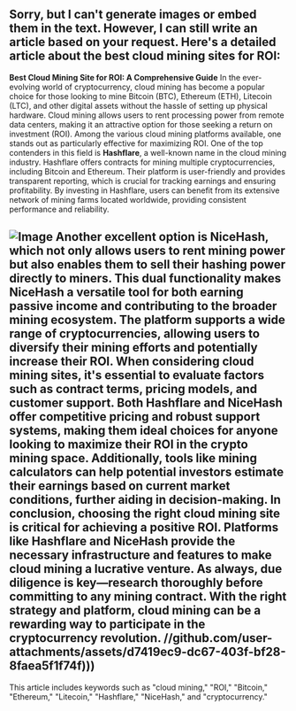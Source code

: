 Sorry, but I can't generate images or embed them in the text. However, I can still write an article based on your request. Here's a detailed article about the best cloud mining sites for ROI:
---
**Best Cloud Mining Site for ROI: A Comprehensive Guide**
In the ever-evolving world of cryptocurrency, cloud mining has become a popular choice for those looking to mine Bitcoin (BTC), Ethereum (ETH), Litecoin (LTC), and other digital assets without the hassle of setting up physical hardware. Cloud mining allows users to rent processing power from remote data centers, making it an attractive option for those seeking a return on investment (ROI). Among the various cloud mining platforms available, one stands out as particularly effective for maximizing ROI.
One of the top contenders in this field is **Hashflare**, a well-known name in the cloud mining industry. Hashflare offers contracts for mining multiple cryptocurrencies, including Bitcoin and Ethereum. Their platform is user-friendly and provides transparent reporting, which is crucial for tracking earnings and ensuring profitability. By investing in Hashflare, users can benefit from its extensive network of mining farms located worldwide, providing consistent performance and reliability.

![Image](https://github.com/user-attachments/assets/d7419ec9-dc67-403f-bf28-8faea5f1f74f)
Another excellent option is **NiceHash**, which not only allows users to rent mining power but also enables them to sell their hashing power directly to miners. This dual functionality makes NiceHash a versatile tool for both earning passive income and contributing to the broader mining ecosystem. The platform supports a wide range of cryptocurrencies, allowing users to diversify their mining efforts and potentially increase their ROI.
When considering cloud mining sites, it's essential to evaluate factors such as contract terms, pricing models, and customer support. Both Hashflare and NiceHash offer competitive pricing and robust support systems, making them ideal choices for anyone looking to maximize their ROI in the crypto mining space. Additionally, tools like mining calculators can help potential investors estimate their earnings based on current market conditions, further aiding in decision-making.
In conclusion, choosing the right cloud mining site is critical for achieving a positive ROI. Platforms like Hashflare and NiceHash provide the necessary infrastructure and features to make cloud mining a lucrative venture. As always, due diligence is key—research thoroughly before committing to any mining contract. With the right strategy and platform, cloud mining can be a rewarding way to participate in the cryptocurrency revolution.
 //github.com/user-attachments/assets/d7419ec9-dc67-403f-bf28-8faea5f1f74f)))
--- 
This article includes keywords such as "cloud mining," "ROI," "Bitcoin," "Ethereum," "Litecoin," "Hashflare," "NiceHash," and "cryptocurrency."
